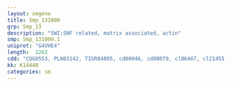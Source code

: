 ```yaml
---
layout: smgene
title: Smp_131000
grp: Smp_13
description: "SWI:SNF related, matrix associated, actin"
smp: Smp_131000.1
uniprot: "G4VHE4"
length:  2262
cdd: "COG0553, PLN03142, TIGR04095, cd00046, cd00079, cl06467, cl21455, pfam00176, pfam00271, pfam07443, smart00487, smart00490"
kk: K14440
categories: sm
---
```


